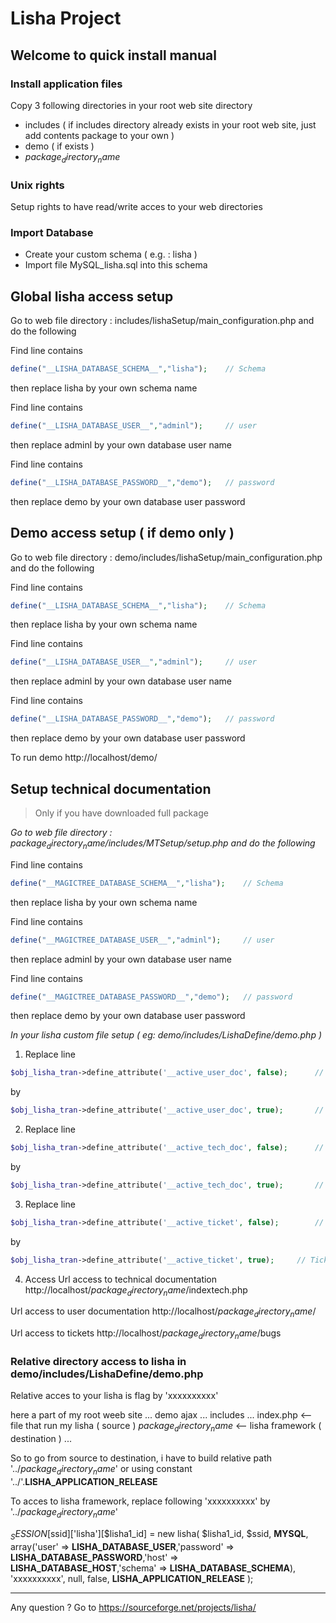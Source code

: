 # Lisha Project

## Welcome to quick install manual

### Install application files

Copy 3 following directories in your root web site directory

- includes ( if includes directory already exists in your root web site, just add contents package to your own )
- demo ( if exists )
- $package_directory_name$

### Unix rights

Setup rights to have read/write acces to your web directories

### Import Database

- Create your custom schema ( e.g. : lisha )
- Import file MySQL_lisha.sql into this schema

## Global lisha access setup

Go to web file directory : includes/lishaSetup/main_configuration.php and do the following

Find line contains
```php
define("__LISHA_DATABASE_SCHEMA__","lisha");	// Schema
```
then
replace lisha by your own schema name

Find line contains
```php
define("__LISHA_DATABASE_USER__","adminl");		// user
```
then
replace adminl by your own database user name

Find line contains
```php
define("__LISHA_DATABASE_PASSWORD__","demo");	// password
```
then
replace demo by your own database user password



## Demo access setup ( if demo only )

Go to web file directory : demo/includes/lishaSetup/main_configuration.php and do the following

Find line contains
```php
define("__LISHA_DATABASE_SCHEMA__","lisha");	// Schema
```
then
replace lisha by your own schema name

Find line contains
```php
define("__LISHA_DATABASE_USER__","adminl");		// user
```
then
replace adminl by your own database user name

Find line contains
```php
define("__LISHA_DATABASE_PASSWORD__","demo");	// password
```
then
replace demo by your own database user password

To run demo
http://localhost/demo/




## Setup technical documentation

> Only if you have downloaded full package


*Go to web file directory : $package_directory_name$/includes/MTSetup/setup.php and do the following*

Find line contains
```php
define("__MAGICTREE_DATABASE_SCHEMA__","lisha");	// Schema
```
then
replace lisha by your own schema name
		
Find line contains
```php
define("__MAGICTREE_DATABASE_USER__","adminl");		// user
```
then
replace adminl by your own database user name

Find line contains
```php
define("__MAGICTREE_DATABASE_PASSWORD__","demo");	// password
```
then
replace demo by your own database user password



*In your lisha custom file setup ( eg: demo/includes/LishaDefine/demo.php )*

1. Replace line
```php
$obj_lisha_tran->define_attribute('__active_user_doc', false);		// user documentation button
```
by
```php
$obj_lisha_tran->define_attribute('__active_user_doc', true);		// user documentation button
```

2. Replace line
```php
$obj_lisha_tran->define_attribute('__active_tech_doc', false);		// technical documentation button
```
by
```php
$obj_lisha_tran->define_attribute('__active_tech_doc', true);		// technical documentation button
```

3. Replace line
```php
$obj_lisha_tran->define_attribute('__active_ticket', false);		// Tickets link
```
by
```php
$obj_lisha_tran->define_attribute('__active_ticket', true);		// Tickets link
```

4. Access
Url access to technical documentation
http://localhost/$package_directory_name$/indextech.php

Url access to user documentation
http://localhost/$package_directory_name$/

Url access to tickets
http://localhost/$package_directory_name$/bugs



### Relative directory access to lisha in demo/includes/LishaDefine/demo.php

Relative acces to your lisha is flag by 'xxxxxxxxxx'

here a part of my root weeb site
...
demo
	ajax
	...
	includes
	...
	index.php <-- file that run my lisha ( source )
$package_directory_name$ <-- lisha framework ( destination )
...

So to go from source to destination, i have to build relative path '../$package_directory_name$' or using constant '../'.__LISHA_APPLICATION_RELEASE__

To acces to lisha framework, replace following 'xxxxxxxxxx' by '../$package_directory_name$'

$_SESSION[$ssid]['lisha'][$lisha1_id] = new lisha(
													$lisha1_id,
													$ssid,
													__MYSQL__,
													array('user' => __LISHA_DATABASE_USER__,'password' => __LISHA_DATABASE_PASSWORD__,'host' => __LISHA_DATABASE_HOST__,'schema' => __LISHA_DATABASE_SCHEMA__),
													'xxxxxxxxxx',
													null,
													false,
													__LISHA_APPLICATION_RELEASE__
												);

---

Any question ? Go to https://sourceforge.net/projects/lisha/